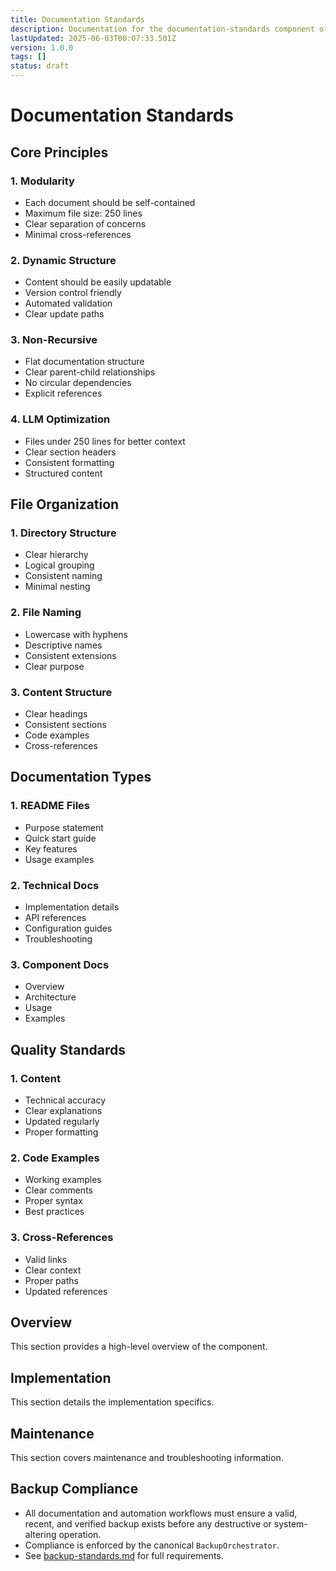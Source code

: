 ```yaml
---
title: Documentation Standards
description: Documentation for the documentation-standards component of the Clarity Engine system.
lastUpdated: 2025-06-03T00:07:33.501Z
version: 1.0.0
tags: []
status: draft
---
```




# Documentation Standards

## Core Principles

### 1. Modularity
- Each document should be self-contained
- Maximum file size: 250 lines
- Clear separation of concerns
- Minimal cross-references

### 2. Dynamic Structure
- Content should be easily updatable
- Version control friendly
- Automated validation
- Clear update paths

### 3. Non-Recursive
- Flat documentation structure
- Clear parent-child relationships
- No circular dependencies
- Explicit references

### 4. LLM Optimization
- Files under 250 lines for better context
- Clear section headers
- Consistent formatting
- Structured content

## File Organization

### 1. Directory Structure
- Clear hierarchy
- Logical grouping
- Consistent naming
- Minimal nesting

### 2. File Naming
- Lowercase with hyphens
- Descriptive names
- Consistent extensions
- Clear purpose

### 3. Content Structure
- Clear headings
- Consistent sections
- Code examples
- Cross-references

## Documentation Types

### 1. README Files
- Purpose statement
- Quick start guide
- Key features
- Usage examples

### 2. Technical Docs
- Implementation details
- API references
- Configuration guides
- Troubleshooting

### 3. Component Docs
- Overview
- Architecture
- Usage
- Examples

## Quality Standards

### 1. Content
- Technical accuracy
- Clear explanations
- Updated regularly
- Proper formatting

### 2. Code Examples
- Working examples
- Clear comments
- Proper syntax
- Best practices

### 3. Cross-References
- Valid links
- Clear context
- Proper paths
- Updated references 
## Overview

This section provides a high-level overview of the component.


## Implementation

This section details the implementation specifics.


## Maintenance

This section covers maintenance and troubleshooting information.

## Backup Compliance

- All documentation and automation workflows must ensure a valid, recent, and verified backup exists before any destructive or system-altering operation.
- Compliance is enforced by the canonical `BackupOrchestrator`.
- See [backup-standards.md](./backup-standards.md) for full requirements.


